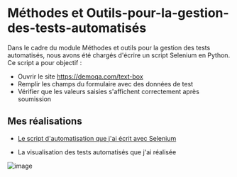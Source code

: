 # Méthodes et Outils-pour-la-gestion-des-tests-automatisés

Dans le cadre du module Méthodes et outils pour la gestion des tests automatisés, nous avons été chargés d'écrire un script Selenium en Python. Ce script a pour objectif :

* Ouvrir le site https://demoqa.com/text-box
* Remplir les champs du formulaire avec des données de test
* Vérifier que les valeurs saisies s'affichent correctement après soumission
 
## Mes réalisations

* [Le script d'automatisation que j'ai écrit avec Selenium](https://github.com/imedadjelia/Outils-pour-la-gestion-des-tests-automatises/blob/main/test_text1-box.py) 

* La visualisation des tests automatisés que j'ai réalisée

![image](https://github.com/imedadjelia/Outils-pour-la-gestion-des-tests-automatises/blob/main/Capture%20vid%C3%A9o.gif?raw=true)


